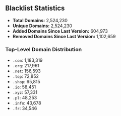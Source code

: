 ## Blacklist Statistics

- **Total Domains:** 2,524,230
- **Unique Domains:** 2,524,230
- **Added Domains Since Last Version:** 604,973
- **Removed Domains Since Last Version:** 1,102,659

### Top-Level Domain Distribution

-  `.com`: 1,183,319
-  `.org`: 217,961
-  `.net`: 156,593
-  `.top`: 72,852
-  `.shop`: 65,815
-  `.io`: 58,451
-  `.xyz`: 57,331
-  `.pl`: 48,253
-  `.info`: 43,678
-  `.fr`: 34,546
